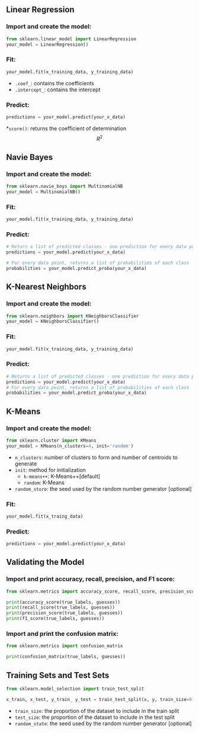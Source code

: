 ## Linear Regression

### Import and create the model:

```python
from sklearn.linear_model import LinearRegression
your_model = LinearRegression()
```

### Fit:

```python
your_model.fit(x_training_data, y_training_data)
```

* `.coef_`: contains the coefficients
* `.intercept_`: contains the intercept

### Predict:

```python
predictions = your_model.predict(your_x_data)
```

*`score()`: returns the coefficient of determination $$R^2$$

## Navie Bayes

### Import and create the model:

```python
from sklearn.navie_boys import MultinomialNB
your_model = MultinomialNB()
```

### Fit:

```python
your_model.fit(x_training_data, y_training_data)
```

### Predict:

```python
# Return a list of predicted classes - one prediction for every data point
predictions = your_model.predict(your_x_data)

# For every data point, returns a list of probabilities of each class
probabilities = your_model.predict_proba(your_x_data)
```

## K-Nearest Neighbors

### Import and create the model:

```python
from sklearn.neighbors import KNeighborsClassifier
your_model = KNeighborsClassifier()
```

### Fit:

```python
your_model.fit(x_training_data, y_training_data)
```

### Predict:

```python
# Returns a list of predicted classes - one prediction for every data point
predictions = your_model.predict(your_x_data)
# For every data point, returns a list of probabilities of each class
probabilities = your_model.predict_proba(your_x_data)
```

## K-Means

### Import and create the model:

```python
from sklearn.cluster import KMeans
your_model = KMeans(n_clusters=4, init='random')
```

* `n_clusters`: number of clusters to form and number of centroids to generate
* `init`: method for initialization
  * `k-means++`: K-Means++[default]
  * `random`: K-Means
* `random_store`: the seed used by the random number generator [optional]

### Fit:

```python
your_model.fit(x_traing_data)
```

### Predict:

```python
predictions = your_model.predict(your_x_data)
```

## Validating the Model

### Import and print accuracy, recall, precision, and F1 score:

```python
from sklearn.metrics import accuracy_score, recall_score, precision_score, f1_score

print(accuracy_score(true_labels, guesses))
print(recall_score(true_labels, guesses))
print(precision_score(true_labels, guesses))
print(f1_score(true_labels, guesses))
```

### Import and print the confusion matrix:

```python
from sklearn.metrics import confusion_matrix

print(confusion_matrix(true_labels, guesses))
```

## Training Sets and Test Sets

```python
from sklearn.model_selection import train_test_split

x_train, x_test, y_train_ y_test = train_test_split(x, y, train_size=0.8, test_size=0.2)
```

* `train_size`: the proportion of the dataset to include in the train split
* `test_size`: the proportion of the dataset to include in the test split
* `random_state`: the seed used by the random number generator [optional]

